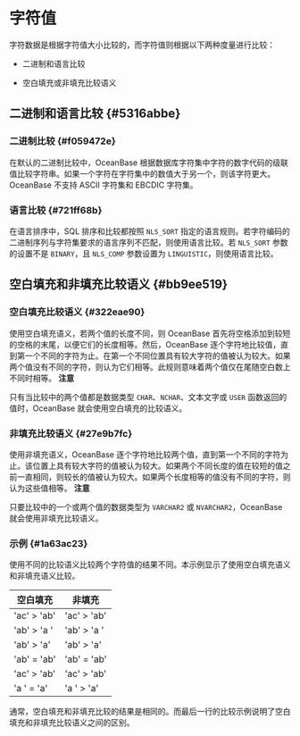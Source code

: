 字符值 
========================



字符数据是根据字符值大小比较的，而字符值则根据以下两种度量进行比较：

* 二进制和语言比较

  

* 空白填充或非填充比较语义

  




二进制和语言比较 {#5316abbe}
--------------------

### 二进制比较 {#f059472e}

在默认的二进制比较中，OceanBase 根据数据库字符集中字符的数字代码的级联值比较字符串。如果一个字符在字符集中的数值大于另一个，则该字符更大。OceanBase 不支持 ASCII 字符集和 EBCDIC 字符集。

### 语言比较 {#721ff68b}

在语言排序中，SQL 排序和比较都按照 `NLS_SORT` 指定的语言规则。若字符编码的二进制序列与字符集要求的语言序列不匹配，则使用语言比较。若 `NLS_SORT` 参数的设置不是 `BINARY`，且 `NLS_COMP` 参数设置为 `LINGUISTIC`，则使用语言比较。

空白填充和非填充比较语义 {#bb9ee519}
------------------------

### 空白填充比较语义 {#322eae90}

使用空白填充语义，若两个值的长度不同，则 OceanBase 首先将空格添加到较短的空格的末尾，以便它们的长度相等。然后，OceanBase 逐个字符地比较值，直到第一个不同的字符为止。在第一个不同位置具有较大字符的值被认为较大。如果两个值没有不同的字符，则认为它们相等。此规则意味着两个值仅在尾随空白数上不同时相等。
**注意**



只有当比较中的两个值都是数据类型 `CHAR`、`NCHAR`、文本文字或 `USER` 函数返回的值时，OceanBase 就会使用空白填充的比较语义。

### 非填充比较语义 {#27e9b7fc}

使用非填充语义，OceanBase 逐个字符地比较两个值，直到第一个不同的字符为止。该位置上具有较大字符的值被认为较大。如果两个不同长度的值在较短的值之前一直相同，则较长的值被认为较大。如果两个长度相等的值没有不同的字符，则认为这些值相等。
**注意**



只要比较中的一个或两个值的数据类型为 `VARCHAR2` 或 `NVARCHAR2`，OceanBase 就会使用非填充比较语义。

### 示例 {#1a63ac23}

使用不同的比较语义比较两个字符值的结果不同。本示例显示了使用空白填充语义和非填充语义比较。


|      空白填充       |       非填充       |
|-----------------|-----------------|
| 'ac' \> 'ab'    | 'ac' \> 'ab'    |
| 'ab' \> 'a 	  ' | 'ab' \> 'a  	'  |
| 'ab' \> 'a'     | 'ab' \> 'a'     |
| 'ab' = 'ab'     | 'ab' = 'ab'     |
| 'ac' \> 'ab'    | 'ac' \> 'ab'    |
| 'a    	 ' = 'a' | 'a    	' \> 'a' |



通常，空白填充和非填充比较的结果是相同的。而最后一行的比较示例说明了空白填充和非填充比较语义之间的区别。

